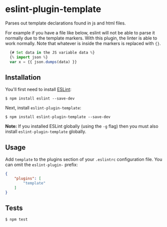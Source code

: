 # eslint-plugin-template

Parses out template declarations found in js and html files.

For example if you have a file like below, eslint will not be able to parse it normally due to the template markers. With this plugin, the linter is able to work normally. Note that whatever is inside the markers is replaced with `{}`.

```js
  {# Set data in the JS variable data %}
  {% import json %}
  var x = {{ json.dumps(data) }}
```

## Installation

You'll first need to install [ESLint](http://eslint.org):

```
$ npm install eslint --save-dev
```

Next, install `eslint-plugin-template`:

```
$ npm install eslint-plugin-template --save-dev
```

**Note:** If you installed ESLint globally (using the `-g` flag) then you must also install `eslint-plugin-template` globally.

## Usage

Add `template` to the plugins section of your `.eslintrc` configuration file. You can omit the `eslint-plugin-` prefix:

```json
{
    "plugins": [
        "template"
    ]
}
```

## Tests
```
$ npm test
```
